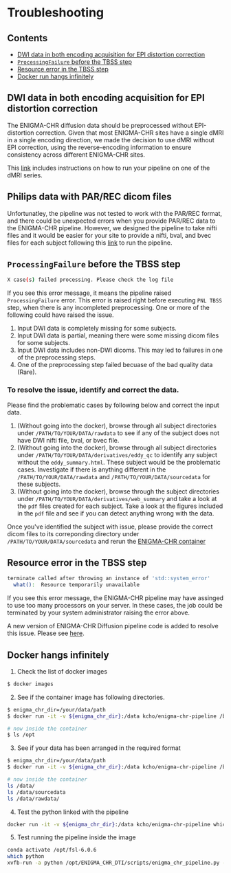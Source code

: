 # Troubleshooting

## Contents
- [DWI data in both encoding acquisition for EPI distortion correction](https://github.com/kcho/ENIGMA_CHR_DTI/edit/main/troubleshooting.md#dwi-data-in-both-encoding-acquisition-for-epi-distortion-correction)
- [`ProcessingFailure` before the TBSS step](https://github.com/kcho/ENIGMA_CHR_DTI/edit/main/troubleshooting.md#philips-data-with-parrec-dicom-files)
- [Resource error in the TBSS step](https://github.com/kcho/ENIGMA_CHR_DTI/edit/main/troubleshooting.md#resource-error-in-the-tbss-step)
- [Docker run hangs infinitely](https://github.com/kcho/ENIGMA_CHR_DTI/edit/main/troubleshooting.md#docker-hangs-infinitely)


## DWI data in both encoding acquisition for EPI distortion correction

The ENIGMA-CHR diffusion data should be preprocessed without EPI-distortion correction. Given that most ENIGMA-CHR sites have a single dMRI in a single encoding direction, we made the decision to use dMRI without EPI correction, using the reverse-encoding information to ensure consistency across different ENIGMA-CHR sites.
 
This [link](https://github.com/kcho/ENIGMA_CHR_DTI/blob/kcho/reverse_encoding_DWI/docs/reverse_encoding_dwi.md) includes instructions on how to run your pipeline on one of the dMRI series.


## Philips data with PAR/REC dicom files

Unfortunatley, the pipeline was not tested to work with the PAR/REC format, and there could be unexpected errors when you provide PAR/REC data to the ENIGMA-CHR pipeline. However, we designed the pipeline to take nifti files and it would be easier for your site to provide a nifti, bval, and bvec files for each subject following this [link](https://github.com/kcho/ENIGMA_CHR_DTI/blob/main/nifti_input.md) to run the pipeline.



## `ProcessingFailure` before the TBSS step

```sh
X case(s) failed processing. Please check the log file
```

If you see this error message, it means the pipeline raised `ProcessingFailure` error. This error is raised right before executing `PNL TBSS` step, when there is any incompleted preprocessing. One or more of the following could have raised the issue.

1. Input DWI data is completely missing for some subjects.
2. Input DWI data is partial, meaning there were some missing dicom files for some subjects.
3. Input DWI data includes non-DWI dicoms. This may led to failures in one of the preprocessing steps.
4. One of the preprocessing step failed becuase of the bad quality data (Rare).


### To resolve the issue, identify and correct the data.

Please find the problematic cases by following below and correct the input data.

1. (Without going into the docker), browse through all subject directories under `/PATH/TO/YOUR/DATA/rawdata` to see if any of the subject does not have DWI nifti file, bval, or bvec file.
2. (Without going into the docker), browse through all subject directories under `/PATH/TO/YOUR/DATA/derivatives/eddy_qc` to identify any subject without the `eddy_summary.html`. These subject would be the problematic cases. Investigate if there is anything different in the `/PATH/TO/YOUR/DATA/rawdata` and `/PATH/TO/YOUR/DATA/sourcedata` for these subjects.
3. (Without going into the docker), browse through the subject directories under `/PATH/TO/YOUR/DATA/derivatives/web_summary` and take a look at the `pdf` files created for each subject. Take a look at the figures included in the `pdf` file and see if you can detect anything wrong with the data.


Once you've identified the subject with issue, please provide the correct dicom files to its correponding directory under `/PATH/TO/YOUR/DATA/sourcedata` and rerun the [ENIGMA-CHR container](https://github.com/kcho/ENIGMA_CHR_DTI#running-the-enigma-chr-dti-pipeline)


## Resource error in the TBSS step

```sh
terminate called after throwing an instance of 'std::system_error'
  what():  Resource temporarily unavailable
```

If you see this error message, the ENIGMA-CHR pipeline may have assinged to use too many processors on your server. In these cases, the job could be terminated by your system administrator raising the error above.

A new version of ENIGMA-CHR Diffusion pipeline code is added to resolve this issue. Please see [here](https://github.com/kcho/ENIGMA_CHR_DTI/blob/main/docs/nproc_error.md).


## Docker hangs infinitely

1. Check the list of docker images

```sh
$ docker images
```

2. See if the container image has following directories.

```sh
$ enigma_chr_dir=/your/data/path
$ docker run -it -v ${enigma_chr_dir}:/data kcho/enigma-chr-pipeline /bin/bash

# now inside the container
$ ls /opt
```


3. See if your data has been arranged in the required format

```sh
$ enigma_chr_dir=/your/data/path
$ docker run -it -v ${enigma_chr_dir}:/data kcho/enigma-chr-pipeline /bin/bash

# now inside the container
ls /data/
ls /data/sourcedata
ls /data/rawdata/
```


4. Test the python linked with the pipeline

```sh
docker run -it -v ${enigma_chr_dir}:/data kcho/enigma-chr-pipeline which python
```

5. Test running the pipeline inside the image

```sh
conda activate /opt/fsl-6.0.6
which python
xvfb-run -a python /opt/ENIGMA_CHR_DTI/scripts/enigma_chr_pipeline.py -b /data --nifti_input
```

